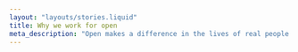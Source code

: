 ```yaml
---
layout: "layouts/stories.liquid"
title: Why we work for open
meta_description: "Open makes a difference in the lives of real people across disciplines and borders."
---
```

